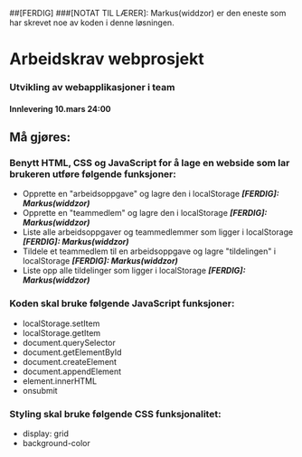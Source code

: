 ##[FERDIG]
###[NOTAT TIL LÆRER]: Markus(widdzor) er den eneste som har skrevet noe av koden i denne løsningen.
# Arbeidskrav webprosjekt

### Utvikling av webapplikasjoner i team

#### Innlevering 10.mars 24:00


## Må gjøres:
### Benytt HTML, CSS og JavaScript for å lage en webside som lar brukeren utføre følgende funksjoner:
* Opprette en "arbeidsoppgave" og lagre den i localStorage 
   **_[FERDIG]: Markus(widdzor)_**
* Opprette en "teammedlem" og lagre den i localStorage
   **_[FERDIG]: Markus(widdzor)_**
* Liste alle arbeidsoppgaver og teammedlemmer som ligger i localStorage
   **_[FERDIG]: Markus(widdzor)_**
* Tildele et teammedlem til en arbeidsoppgave og lagre "tildelingen" i localStorage
   **_[FERDIG]: Markus(widdzor)_**
* Liste opp alle tildelinger som ligger i localStorage 
   **_[FERDIG]: Markus(widdzor)_**

### Koden skal bruke følgende JavaScript funksjoner:
*	localStorage.setItem
*	localStorage.getItem
*	document.querySelector
*	document.getElementById
*	document.createElement
*	document.appendElement
*	element.innerHTML
*	onsubmit

### Styling skal bruke følgende CSS funksjonalitet: 
*	display: grid
*	background-color

